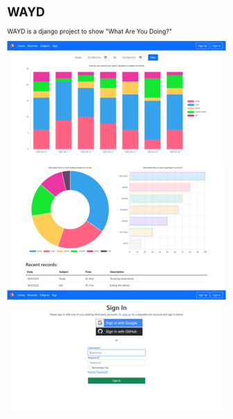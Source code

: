 # WAYD
WAYD is a django project to show "What Are You Doing?"

![WAYD project image 1](https://github.com/mf210/WAYD/blob/main/project-images/page1.png)
![WAYD project image 2](https://github.com/mf210/WAYD/blob/main/project-images/page2.png)
![WAYD project image 3](https://github.com/mf210/WAYD/blob/main/project-images/page3.png)